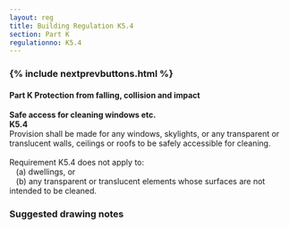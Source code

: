 ```yaml
---
layout: reg
title: Building Regulation K5.4
section: Part K
regulationno: K5.4
---
```


<div class="panel panel-primary">
  <div class="panel-heading">
    <h3 class="panel-title">
      {% include nextprevbuttons.html %}
        <h4>Part K Protection from falling, collision and impact</h4>
    </h3>
  </div>
  <div class="panel-body">
    <p>
        <strong>Safe access for cleaning windows etc.</strong><br>
        <strong>K5.4</strong><br>
            Provision shall be made for any windows, skylights, or any transparent or translucent walls, ceilings or roofs to be safely accessible for cleaning.<br><br>
            Requirement K5.4 does not apply to:<br>
            &nbsp;&nbsp;&nbsp;(a) dwellings, or<br>
            &nbsp;&nbsp;&nbsp;(b) any transparent or translucent elements whose surfaces are not intended to be cleaned.
    </p>
  </div>
</div>



### Suggested drawing notes